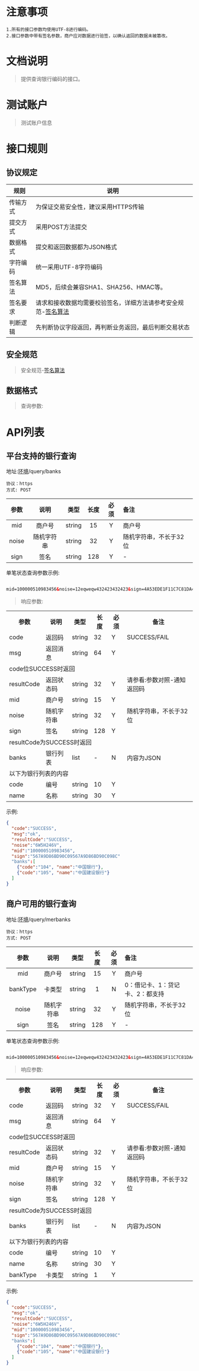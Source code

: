 

# 注意事项
```
1.所有的接口参数均使用UTF-8进行编码。
2.接口参数中带有签名参数，商户应对数据进行验签，以确认返回的数据未被篡改。
```

# 文档说明
>提供查询银行编码的接口。

# 测试账户
>测试账户信息

# 接口规则
## 协议规定

规则|说明
---|---
传输方式|为保证交易安全性，建议采用HTTPS传输
提交方式|	采用POST方法提交
数据格式|	提交和返回数据都为JSON格式
字符编码|	统一采用UTF-8字符编码
签名算法|	MD5，后续会兼容SHA1、SHA256、HMAC等。
签名要求|	请求和接收数据均需要校验签名，详细方法请参考安全规范-[签名算法](/qianming)
判断逻辑|	先判断协议字段返回，再判断业务返回，最后判断交易状态

## 安全规范
> 安全规范-[签名算法](/qianming)

## 数据格式
> 查询参数:


# API列表

## 平台支持的银行查询


地址:[环境](/tech)/query/banks

   
```
协议：https
方式: POST
```

| 参数 | 说明 | 类型 | 长度 | 必须 | 备注 |
|:-----:|:--------:|:------:|:-------:|:------:|:---------------|
|mid|商户号|string|15|Y|商户号|
|noise|随机字符串|string|32|Y|随机字符串，不长于32位|
|sign|签名|string|128|Y|-|


单笔状态查询参数示例:
```html

mid=100000510983456&noise=12eqweqw432423432423&sign=4A53EDE1F11C7C81DA4970503814E70C

```

> 响应参数:

<table border="0" cellspacing="0"  cellpadding="0">
  <tr>
    <th>参数</th>
    <th>说明</th>
    <th>类型</th>
    <th>长度</th>
    <th>必须</th>
    <th>备注</th>
  </tr>
  <tr>
    <td>code</td>
    <td>返回码</td>
    <td>string</td>
    <td>32</td>
    <td>Y</td>
    <td>SUCCESS/FAIL</td>
  </tr>
  <tr>
    <td>msg</td>
    <td>返回消息</td>
    <td>string</td>
    <td>64</td>
    <td>Y</td>
    <td></td>
  </tr>
  <tr>
    <td colspan="6">code位SUCCESS时返回</td>
  </tr>
  <tr>
    <td>resultCode</td>
    <td>返回状态码</td>
    <td>string</td>
    <td>32</td>
    <td>Y</td>
    <td>请参看:参数对照-通知返回码</td>
  </tr>
  <tr>
    <td>mid</td>
    <td>商户号</td>
    <td>string</td>
    <td>15</td>
    <td>Y</td>
    <td></td>
  </tr>
  <tr>
    <td>noise</td>
    <td>随机字符串</td>
    <td>string</td>
    <td>32</td>
    <td>Y</td>
    <td>随机字符串，不长于32位</td>
  </tr>
  <tr>
    <td>sign</td>
    <td>签名</td>
    <td>string</td>
    <td>128</td>
    <td>Y</td>
    <td></td>
  </tr>
  <tr>
    <td colspan="6">resultCode为SUCCESS时返回</td>
  </tr>
  <tr>
    <td>banks</td>
    <td>银行列表</td>
    <td>list</td>
    <td>-</td>
    <td>N</td>
    <td>内容为JSON</td>
  </tr>
  <tr>
    <td colspan="6">以下为银行列表的内容</td>
  </tr>
  <tr>
    <td>code</td>
    <td>编号</td>
    <td>string</td>
    <td>10</td>
    <td>Y</td>
    <td></td>
  </tr>
  <tr>
    <td>name</td>
    <td>名称</td>
    <td>string</td>
    <td>30</td>
    <td>Y</td>
    <td></td>
  </tr>
</table>


示例:

```json
{
  "code":"SUCCESS",
  "msg":"ok",
  "resultCode":"SUCCESS",
  "noise":"6W5H246V",
  "mid":"100000510983456",
  "sign":"567A9D86BD90C09567A9D86BD90C098C"
  "banks":[
    {"code":"104", "name":"中国银行"},
    {"code":"105", "name":"中国建设银行"}
  ]
}
```

## 商户可用的银行查询


地址:[环境](/tech)/query/merbanks
   
```
协议：https
方式: POST
```

| 参数 | 说明 | 类型 | 长度 | 必须 | 备注 |
|:-----:|:--------:|:------:|:-------:|:------:|:---------------|
|mid|商户号|string|15|Y|商户号|
|bankType|卡类型|string|1|N|0：借记卡、1：贷记卡、2：都支持|
|noise|随机字符串|string|32|Y|随机字符串，不长于32位|
|sign|签名|string|128|Y|-|


单笔状态查询参数示例:
```html

mid=100000510983456&noise=12eqweqw432423432423&sign=4A53EDE1F11C7C81DA4970503814E70C

```

> 响应参数:

<table border="0" cellspacing="0"  cellpadding="0">
  <tr>
    <th>参数</th>
    <th>说明</th>
    <th>类型</th>
    <th>长度</th>
    <th>必须</th>
    <th>备注</th>
  </tr>
  <tr>
    <td>code</td>
    <td>返回码</td>
    <td>string</td>
    <td>32</td>
    <td>Y</td>
    <td>SUCCESS/FAIL</td>
  </tr>
  <tr>
    <td>msg</td>
    <td>返回消息</td>
    <td>string</td>
    <td>64</td>
    <td>Y</td>
    <td></td>
  </tr>
  <tr>
    <td colspan="6">code位SUCCESS时返回</td>
  </tr>
  <tr>
    <td>resultCode</td>
    <td>返回状态码</td>
    <td>string</td>
    <td>32</td>
    <td>Y</td>
    <td>请参看:参数对照-通知返回码</td>
  </tr>
  <tr>
    <td>mid</td>
    <td>商户号</td>
    <td>string</td>
    <td>15</td>
    <td>Y</td>
    <td></td>
  </tr>
  <tr>
    <td>noise</td>
    <td>随机字符串</td>
    <td>string</td>
    <td>32</td>
    <td>Y</td>
    <td>随机字符串，不长于32位</td>
  </tr>
  <tr>
    <td>sign</td>
    <td>签名</td>
    <td>string</td>
    <td>128</td>
    <td>Y</td>
    <td></td>
  </tr>
  <tr>
    <td colspan="6">resultCode为SUCCESS时返回</td>
  </tr>
  <tr>
    <td>banks</td>
    <td>银行列表</td>
    <td>list</td>
    <td>-</td>
    <td>N</td>
    <td>内容为JSON</td>
  </tr>
  <tr>
    <td colspan="6">以下为银行列表的内容</td>
  </tr>
  <tr>
    <td>code</td>
    <td>编号</td>
    <td>string</td>
    <td>10</td>
    <td>Y</td>
    <td></td>
  </tr>
  <tr>
    <td>name</td>
    <td>名称</td>
    <td>string</td>
    <td>30</td>
    <td>Y</td>
    <td></td>
  </tr>
  <tr>
    <td>bankType</td>
    <td>卡类型</td>
    <td>string</td>
    <td>1</td>
    <td>Y</td>
    <td></td>
  </tr>
</table>


示例:

```json
{
  "code":"SUCCESS",
  "msg":"ok",
  "resultCode":"SUCCESS",
  "noise":"6W5H246V",
  "mid":"100000510983456",
  "sign":"567A9D86BD90C09567A9D86BD90C098C"
  "banks":[
    {"code":"104", "name":"中国银行"},
    {"code":"105", "name":"中国建设银行"}
  ]
}
```
